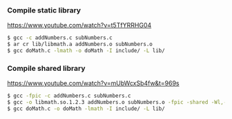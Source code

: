 ### Compile static library
https://www.youtube.com/watch?v=t5TfYRRHG04
```bash
$ gcc -c addNumbers.c subNumbers.c
$ ar cr lib/libmath.a addNumbers.o subNumbers.o
$ gcc doMath.c -lmath -o doMath -I include/ -L lib/
```

### Compile shared library
https://www.youtube.com/watch?v=mUbWcxSb4fw&t=969s
```bash
$ gcc -fpic -c addNumbers.c subNumbers.c
$ gcc -o libmath.so.1.2.3 addNumbers.o subNumbers.o -fpic -shared -Wl,-soname,libmath.so.1
$ gcc doMath.c -o doMath -lmath -I include/ -L lib/
```
